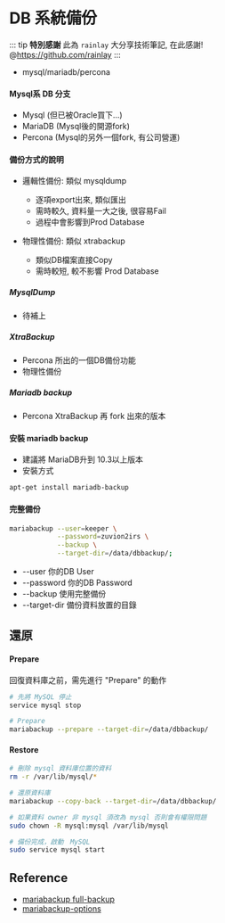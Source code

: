 # DB 系統備份

::: tip 
<strong>特別感謝</strong>  此為 `rainlay` 大分享技術筆記, 在此感謝! @https://github.com/rainlay
:::


* mysql/mariadb/percona

#### Mysql系 DB 分支

* Mysql (但已被Oracle買下...)
* MariaDB (Mysql後的開源fork)
* Percona (Mysql的另外一個fork, 有公司營運)

#### 備份方式的說明

* 邏輯性備份: 類似 mysqldump 
    * 逐項export出來, 類似匯出
    * 需時較久, 資料量一大之後, 很容易Fail
    * 過程中會影響到Prod Database
    
* 物理性備份: 類似 xtrabackup
    * 類似DB檔案直接Copy
    * 需時較短, 較不影響 Prod Database

##### MysqlDump

* 待補上

##### XtraBackup

* Percona 所出的一個DB備份功能
* 物理性備份

##### Mariadb backup 

* Percona XtraBackup 再 fork 出來的版本

#### 安裝 mariadb backup

* 建議將 MariaDB升到 10.3以上版本
* 安裝方式

```bash
apt-get install mariadb-backup
```

#### 完整備份

```bash
mariabackup --user=keeper \
            --password=zuvion2irs \
            --backup \
            --target-dir=/data/dbbackup/;
```
* --user 你的DB User
* --password 你的DB Password
* --backup 使用完整備份
* --target-dir 備份資料放置的目錄      

## 還原

#### Prepare

回復資料庫之前，需先進行 "Prepare" 的動作

```bash
# 先將 MySQL 停止
service mysql stop

# Prepare
mariabackup --prepare --target-dir=/data/dbbackup/
```
#### Restore

```bash
# 刪除 mysql 資料庫位置的資料
rm -r /var/lib/mysql/*

# 還原資料庫
mariabackup --copy-back --target-dir=/data/dbbackup/

# 如果資料 owner 非 mysql 須改為 mysql 否則會有權限問題
sudo chown -R mysql:mysql /var/lib/mysql

# 備份完成，啟動　MySQL
sudo service mysql start
```

## Reference

* [mariabackup full-backup](https://mariadb.com/kb/en/library/full-backup-and-restore-with-mariabackup/)
* [mariabackup-options](https://mariadb.com/kb/en/library/mariabackup-options/)

